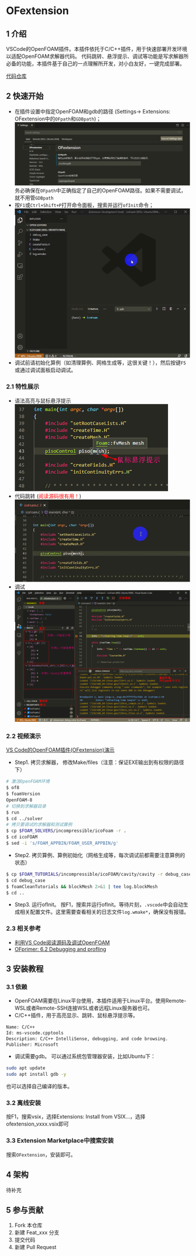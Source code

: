 # OFextension

## 1 介绍

VSCode的OpenFOAM插件。本插件依托于C/C++插件，用于快速部署开发环境以适配OpenFOAM求解器代码。
代码跳转、悬浮提示、调试等功能是写求解器所必备的功能，本插件基于自己的一点理解所开发，对小白友好，一键完成部署。

[代码仓库](https://gitee.com/xfygogo/ofextension)

## 2 快速开始
- 在插件设置中指定OpenFOAM和gdb的路径 (Settings-> Extensions: OFextension中的`OFpath`和`GDBpath`)；  
![基本设置](images/ofextension-setting.png)
务必确保在`OFpath`中正确指定了自己的OpenFOAM路径。如果不需要调试，就不用管`GDBpath`
- 按`F1`或`Ctrl+Shift+P`打开命令面板，搜索并运行`ofInit`命令；  
![运行ofInit命令](images/ofextension-ofInit.gif)
- 调试前请初始化算例（如清理算例、网格生成等，这很关键！），然后按键`F5`或通过调试面板启动调试。

### 2.1 特性展示
- 语法高亮与鼠标悬浮提示  
![语法高亮与鼠标悬浮提示](images/ofextension-hover_prompt.png)
- 代码跳转 (<font color=red>阅读源码很有用！</font>)
![代码跳转](images/ofextension-jump_to_definition.gif)
- 调试  
![调试](images/ofextension-debug.png)

### 2.2 视频演示

[VS Code的OpenFOAM插件(OFextension)演示](https://www.bilibili.com/video/BV1RX4y1g752/)

- Step1. 拷贝求解器， 修改Make/files（注意：保证EXE输出到有权限的路径下）
```sh
# 激活OpenFOAM环境
$ of8
$ foamVersion
OpenFOAM-8
# 切换到求解器目录
$ run
$ cd ../solver
# 拷贝要调试的求解器和测试算例
$ cp $FOAM_SOLVERS/incompressible/icoFoam -r .
$ cd icoFOAM
$ sed -i 's/FOAM_APPBIN/FOAM_USER_APPBIN/g' 
```

- Step2. 拷贝算例、算例初始化（网格生成等，每次调试前都需要注意算例的状态）
```sh
$ cp $FOAM_TUTORIALS/incompressible/icoFOAM/cavity/cavity -r debug_case
$ cd debug_case
$ foamCleanTutorials && blockMesh 2>&1 | tee log.blockMesh
$ cd ..
```
- Step3. 运行ofInit。
按F1，搜索并运行ofInit。等待片刻，`.vscode`中会自动生成相关配置文件。这里需要查看相关的日志文件`log.wmake*`，确保没有报错。


### 2.3 相关参考

- [利用VS Code阅读源码及调试OpenFOAM](http://www.xfy-learning.com/2021/01/05/%E5%88%A9%E7%94%A8VS-Code%E9%98%85%E8%AF%BB%E6%BA%90%E7%A0%81%E5%8F%8A%E8%B0%83%E8%AF%95OpenFOAM/)
- [OFprimer: 6.2 Debugging and profling](https://www.researchgate.net/publication/267569764_The_OpenFOAM_Technology_Primer)  

## 3 安装教程
### 3.1 依赖
- OpenFOAM需要在Linux平台使用，本插件适用于Linux平台。使用Remote-WSL或者Remote-SSH连接WSL或者远程Linux服务器也可。
- C/C++插件，用于高亮显示、跳转、鼠标悬浮提示等。
```
Name: C/C++  
Id: ms-vscode.cpptools  
Description: C/C++ IntelliSense, debugging, and code browsing.  
Publisher: Microsoft  
```
- 调试需要gdb。 可以通过系统包管理器安装，比如Ubuntu下：
```sh 
sudo apt update
sudo apt install gdb -y
```
也可以选择自己编译的版本。

### 3.2 离线安装
按F1，搜索vsix，选择Extensions: Install from VSIX...，选择ofextension_vxxx.vsix即可

### 3.3 Extension Marketplace中搜索安装
搜索`OFextension`，安装即可。

## 4 架构
待补充

## 5 参与贡献

1.  Fork 本仓库
2.  新建 Feat_xxx 分支
3.  提交代码
4.  新建 Pull Request
